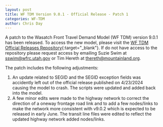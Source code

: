 ```yaml
---
layout: post
title: WF TDM Version 9.0.1 - Official Release - Patch 1
categories: WF-TDM
author: Chris Day
---
```


A patch to the Wasatch Front Travel Demand Model (WF TDM) version 9.0.1 has been released. To access the new model, please visit the [WF TDM Official Releases Repository](https://github.com/WFRCAnalytics/WF-TDM-Official-Releases/releases/tag/v9.0.1-official){:target="_blank"}. If do not have access to the repository please request access by emailing Suzie Swim at sswim@wfrc.utah.gov or Tim Hereth at thereth@mountainland.org.

The patch includes the following adjustments:

 1. An update related to SEGID and the SEGID exception fields was accidently left out of the official release published on 4/23/2024 causing the model to crash. The scripts were updated and added back into the model.
 2. A few minor edits were made to the highway network to correct the direction of a oneway frontage road link and to add a few nodes/links to make the network more consistent with v9.0.2 which is expected to be released in early June. The transit line files were edited to reflect the updated highway network added nodes/links.
